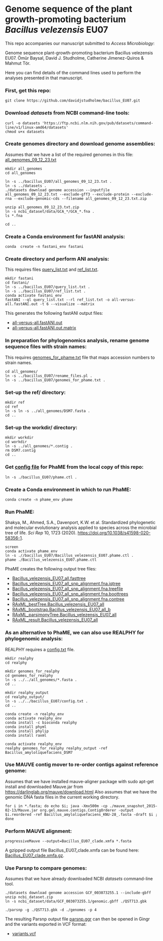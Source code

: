 # Genome sequence of the plant growth-promoting bacterium _Bacillus velezensis_ EU07
This repo accompanies our manuscript submitted to _Access Microbiology_: 

Genome sequence plant-growth-promoting bacterium Bacillus velezensis EU07.
Ömür Baysal, David J. Studholme, Catherine Jimenez-Quiros & Mahmut Tör.

Here you can find details of the command lines used to perform the analyses presented in that manuscript.

### First, get this repo:
```
git clone https://github.com/davidjstudholme/bacillus_EU07.git
```

### Download _datasets_ from NCBI command-line tools:
```
curl -o datasets 'https://ftp.ncbi.nlm.nih.gov/pub/datasets/command-line/v1/linux-amd64/datasets'
chmod u+x datasets
```

### Create genomes directory and download genome assemblies:
Assumes that we have a list of the required genomes in this file: [all_genomes_09_12_23.txt](./all_genomes_09_12_23.txt)
```
mkdir all_genomes
cd all_genomes

ln -s ../bacillus_EU07/all_genomes_09_12_23.txt .
ln -s ../datasets .
./datasets download genome accession --inputfile all_genomes_09_12_23.txt --exclude-gff3 --exclude-protein --exclude-rna --exclude-genomic-cds --filename all_genomes_09_12_23.txt.zip

unzip all_genomes_09_12_23.txt.zip
ln -s ncbi_dataset/data/GCA_*/GCA_*.fna .
ls *.fna

cd ..
```

### Create a Conda environment for fastANI analysis:
```
conda  create -n fastani_env fastani
```

### Create directory and perform ANI analysis:
This requires files [query_list.txt](./query_list.txt) and [ref_list.txt](./ref_list.txt).
```
mkdir fastani
cd fastani/
ln -s ../bacillus_EU07/query_list.txt .
ln -s ../bacillus_EU07/ref_list.txt .
conda activate fastani_env
fastANI --ql query_list.txt --rl ref_list.txt -o all-versus-all.fastANI.out -t 6 --visualize --matrix
```
This generates the following fastANI output files:
- [all-versus-all.fastANI.out](./all-versus-all.fastANI.out)
- [all-versus-all.fastANI.out.matrix](./all-versus-all.fastANI.out.matrix)



### In preparation for phylogenomics analysis, rename genome sequence files with strain names:
This requires [genomes_for_phame.txt](./genomes_for_phame.txt) file that maps accession numbers to strain names.
```
cd all_genomes/
ln -s ../bacillus_EU07/rename_files.pl .
ln -s ../bacillus_EU07/genomes_for_phame.txt .
```

### Set-up the ref/ directory:
```
mkdir ref
cd ref
ln -s ln -s ../all_genomes/DSM7.fasta .
cd ..
```

### Set-up the workdir/ directory:
```
mkdir workdir
cd workdir
ln -s ../all_genomes/*.contig .
rm DSM7.contig
cd ..
```

### Get [config file](./Bacillus_velezensis_EU07.phame.ctl) for PhaME from the local copy of this repo:
```
ln -s ./bacillus_EU07/phame.ctl .
```

### Create a Conda environment in which to run PhaME:
```
conda create -n phame_env phame
```

### Run PhaME:
Shakya, M., Ahmed, S.A., Davenport, K.W. et al. Standardized phylogenetic and molecular evolutionary analysis applied to species across the microbial tree of life. 
_Sci Rep_ 10, 1723 (2020). https://doi.org/10.1038/s41598-020-58356-1.
```
screen
conda activate phame_env
ln -s .//bacillus_EU07/Bacillus_velezensis_EU07.phame.ctl .
phame ./Bacillus_velezensis_EU07.phame.ctl

```
PhaME creates the following output tree files:
- [Bacillus_velezensis_EU07_all.fasttree](./Bacillus_velezensis_EU07_all.fasttree)
- [Bacillus_velezensis_EU07_all_snp_alignment.fna.iqtree](./Bacillus_velezensis_EU07_all_snp_alignment.fna.iqtree)
- [Bacillus_velezensis_EU07_all_snp_alignment.fna.treefile](./Bacillus_velezensis_EU07_all_snp_alignment.fna.treefile)
- [Bacillus_velezensis_EU07_all_snp_alignment.fna.boottrees](./Bacillus_velezensis_EU07_all_snp_alignment.fna.boottrees)
- [Bacillus_velezensis_EU07_all_snp_alignment.fna.contree](./Bacillus_velezensis_EU07_all_snp_alignment.fna.contree)
- [RAxML_bestTree.Bacillus_velezensis_EU07_all](./RAxML_bestTree.Bacillus_velezensis_EU07_all)
- [RAxML_bootstrap.Bacillus_velezensis_EU07_all_b](./RAxML_bootstrap.Bacillus_velezensis_EU07_all_b)
- [RAxML_parsimonyTree.Bacillus_velezensis_EU07_all](./RAxML_parsimonyTree.Bacillus_velezensis_EU07_all)
- [RAxML_result.Bacillus_velezensis_EU07_all](./RAxML_result.Bacillus_velezensis_EU07_all)
  
### As an alternative to PhaME, we can also use REALPHY for phylogenomic analysis:
REALPHY requires a [config.txt](./config.txt) file.

```
mkdir realphy
cd realphy

mkdir genomes_for_realphy
cd genomes_for_realphy
ln -s ../../all_genomes/*.fasta .
cd ..

mkdir realphy_output
cd realphy_output/
ln -s ../../bacillus_EU07/config.txt .
cd ..

conda create -n realphy_env
conda activate realphy_env
conda install -c bioconda realphy
conda install phyml
conda install phylip
conda install raxml

conda activate realphy_env
realphy genomes_for_realphy realphy_output -ref Bacillus_amyloliquefaciens_DSM7 
```

### Use MAUVE contig mover to re-order contigs against reference genome:
Assumes that we have installed mauve-aligner package with sudo apt-get install and downloaded Mauve.jar from https://darlinglab.org/mauve/download.html
Also assumes that we have the genomic DNA fasta files in the current working directory.
```
for i in *.fasta; do echo $i; java -Xmx500m -cp ./mauve_snapshot_2015-02-13/Mauve.jar org.gel.mauve.contigs.ContigOrderer -output $i.reordered -ref Bacillus_amyloliquefaciens_KNU-28_.fasta -draft $i ; done
```

### Perform MAUVE alignment:
```
progressiveMauve --output=Bacillus_EU07_clade.xmfa *.fasta
```
A gzipped output file Bacillus_EU07_clade.xmfa can be found here: [Bacillus_EU07_clade.xmfa.gz](./Bacillus_EU07_clade.xmfa.gz).


### Use Parsnp to compare genomes:
Assumes that we have already downloaded NCBI _datasets_ command-line tool.
```
./datasets download genome accession GCF_003073255.1 --include-gbff
unzip ncbi_dataset.zip
ln -s ncbi_dataset/data/GCF_003073255.1/genomic.gbff ./QST713.gbk

./parsnp -g ./QST713.gbk -d ./genomes -p 4
```

The resulting Parsnp output file [parsnp.ggr](./parsnp.ggr) can then be opened in Gingr and the variants exported in VCF format:
- [variants.vcf](./variants.vcf)

  


